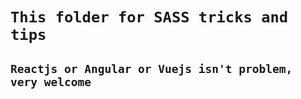 # `This folder for SASS tricks and tips`
## `Reactjs or Angular or Vuejs isn't problem, very welcome`